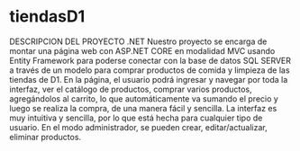# tiendasD1
<JOHAN STEVEN ARCILA NARANJO>
<DAVID SANTIAGO ARIAS LOMBANA>
DESCRIPCION DEL PROYECTO .NET
Nuestro proyecto se encarga de montar una página web con ASP.NET CORE en modalidad MVC usando Entity Framework para poderse conectar con la base de datos SQL SERVER a través de un modelo para comprar productos de comida y limpieza de las tiendas de D1. En la página, el usuario podrá ingresar y navegar por toda la interfaz, ver el catálogo de productos, comprar varios productos, agregándolos al carrito, lo que automáticamente va sumando el precio y luego se realiza la compra, de una manera fácil y sencilla. La interfaz es muy intuitiva y sencilla, por lo que está hecha para cualquier tipo de usuario. En el modo administrador, se pueden crear, editar/actualizar, eliminar productos. 
